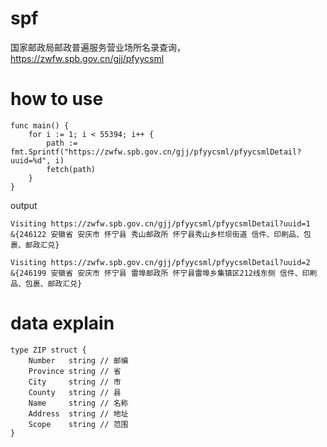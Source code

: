 # spf

国家邮政局邮政普遍服务营业场所名录查询，https://zwfw.spb.gov.cn/gjj/pfyycsml

# how to use

```golang
func main() {
	for i := 1; i < 55394; i++ {
		path := fmt.Sprintf("https://zwfw.spb.gov.cn/gjj/pfyycsml/pfyycsmlDetail?uuid=%d", i)
		fetch(path)
	}
}
```

output

```
Visiting https://zwfw.spb.gov.cn/gjj/pfyycsml/pfyycsmlDetail?uuid=1
&{246122 安徽省 安庆市 怀宁县 秀山邮政所 怀宁县秀山乡栏坝街道 信件、印刷品、包裹、邮政汇兑}

Visiting https://zwfw.spb.gov.cn/gjj/pfyycsml/pfyycsmlDetail?uuid=2
&{246199 安徽省 安庆市 怀宁县 雷埠邮政所 怀宁县雷埠乡集镇区212线东侧 信件、印刷品、包裹、邮政汇兑}
```

# data explain

```golang
type ZIP struct {
	Number   string // 邮编
	Province string // 省
	City     string // 市
	County   string // 县
	Name     string // 名称
	Address  string // 地址
	Scope    string // 范围
}
```
